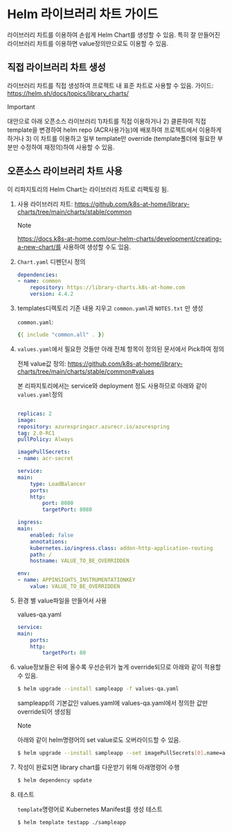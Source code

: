 # Helm 라이브러리 차트 가이드

라이브러리 차트를 이용하여 손쉽게 Helm Chart를 생성할 수 있음. 특히 잘 만들어진 라이브러리 차트를 이용하면 value정의만으로도 이용할 수 있음.

## 직접 라이브러리 차트 생성

라이브러리 차트를 직접 생성하여 프로젝트 내 표준 차트로 사용할 수 있음.
가이드: https://helm.sh/docs/topics/library_charts/ 

> [!IMPORTANT]
> 대안으로 아래 오픈소스 라이브러리 1)차트를 직접 이용하거나 2) 클론하여 직접 template을 변경하여 helm repo (ACR사용가능)에 배포하여 프로젝트에서 이용하게 하거나 3) 이 차트를 이용하고 일부 template만 override (template폴더에 필요한 부분만 수정하여 재정의)하여 사용할 수 있음.
## 오픈소스 라이브러리 차트 사용

이 리파지토리의 Helm Chart는 라이브러리 차트로 리팩토링 됨.

1. 사용 라이브러리 차트: https://github.com/k8s-at-home/library-charts/tree/main/charts/stable/common

    > [!Note]
    > https://docs.k8s-at-home.com/our-helm-charts/development/creating-a-new-chart/를 사용하여 생성할 수도 있음.

2. `Chart.yaml` 디펜던시 정의

    ```yaml
    dependencies:
    - name: common
        repository: https://library-charts.k8s-at-home.com
        version: 4.4.2
    ```

3. templates디렉토리 기존 내용 지우고 `common.yaml`과 `NOTES.txt` 만 생성

    `common.yaml`:

    ```yaml
    {{ include "common.all" . }}
    ```

4. `values.yaml`에서 필요한 것들만 아래 전체 항목이 정의된 문서에서 Pick하여 정의

    전체 value값 정의: https://github.com/k8s-at-home/library-charts/tree/main/charts/stable/common#values

    본 리파지토리에서는 service와 deployment 정도 사용하므로 아래와 같이 `values.yaml`정의

    ```yaml

    replicas: 2
    image:
    repository: azurespringacr.azurecr.io/azurespring
    tag: 2.0-RC1
    pullPolicy: Always

    imagePullSecrets: 
    - name: acr-secret

    service:
    main:
        type: LoadBalancer
        ports: 
        http:
            port: 8080
            targetPort: 8080

    ingress:
    main:
        enabled: false
        annotations:
        kubernetes.io/ingress.class: addon-http-application-routing
        path: /
        hostname: VALUE_TO_BE_OVERRIDDEN

    env:  
    - name: APPINSIGHTS_INSTRUMENTATIONKEY
        value: VALUE_TO_BE_OVERRIDDEN
    ```

5. 환경 별 value파일을 만들어서 사용 

    values-qa.yaml
    ```yaml
    service:
    main:
        ports: 
        http:
            targetPort: 80
    ```

6. value정보들은 뒤에 올수록 우선순위가 높게 override되므로 아래와 같이 적용할 수 있음.

    ```bash
    $ helm upgrade --install sampleapp -f values-qa.yaml
    ```
    
    sampleapp의 기본값인 values.yaml에 values-qa.yaml에서 정의한 값만 override되어 생성됨

    > [!NOTE]
    > 아래와 같이 helm명령어의 set value로도 오버라이드할 수 있음.

    ```bash
    $ helm upgrade --install sampleapp --set imagePullSecrets[0].name=azurespringacr6471fd99-auth
    ```

6. 작성이 완료되면 library chart를 다운받기 위해 아래명령어 수행

    ```bash
    $ helm dependency update
    ```

7. 테스트

    `template`명령어로 Kubernetes Manifest를 생성 테스트

    ```bash
    $ helm template testapp ./sampleapp
    ```

